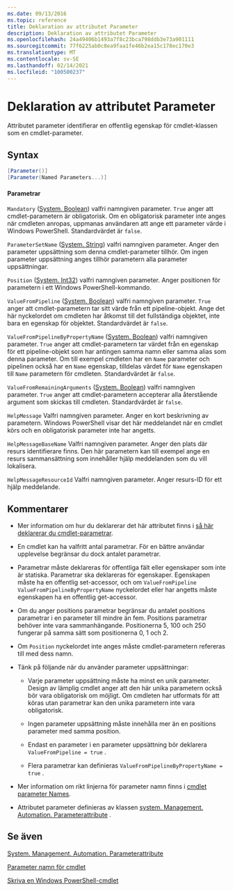 ```yaml
---
ms.date: 09/13/2016
ms.topic: reference
title: Deklaration av attributet Parameter
description: Deklaration av attributet Parameter
ms.openlocfilehash: 24a49406b1493a7f8c23bca798ddb3e73a901111
ms.sourcegitcommit: 77f6225ab0c8ea9faa1fe46b2ea15c178ec170e3
ms.translationtype: MT
ms.contentlocale: sv-SE
ms.lasthandoff: 02/14/2021
ms.locfileid: "100500237"
---
```

# <a name="parameter-attribute-declaration"></a>Deklaration av attributet Parameter

Attributet parameter identifierar en offentlig egenskap för cmdlet-klassen som en cmdlet-parameter.

## <a name="syntax"></a>Syntax

```csharp
[Parameter()]
[Parameter(Named Parameters...)]
```

#### <a name="parameters"></a>Parametrar

`Mandatory` ([System. Boolean](/dotnet/api/System.Boolean)) valfri namngiven parameter. `True` anger att cmdlet-parametern är obligatorisk. Om en obligatorisk parameter inte anges när cmdleten anropas, uppmanas användaren att ange ett parameter värde i Windows PowerShell. Standardvärdet är `false`.

`ParameterSetName` ([System. String](/dotnet/api/System.String)) valfri namngiven parameter. Anger den parameter uppsättning som denna cmdlet-parameter tillhör. Om ingen parameter uppsättning anges tillhör parametern alla parameter uppsättningar.

`Position` ([System. Int32](/dotnet/api/System.Int32)) valfri namngiven parameter. Anger positionen för parametern i ett Windows PowerShell-kommando.

`ValueFromPipeline` ([System. Boolean](/dotnet/api/System.Boolean)) valfri namngiven parameter. `True` anger att cmdlet-parametern tar sitt värde från ett pipeline-objekt. Ange det här nyckelordet om cmdleten har åtkomst till det fullständiga objektet, inte bara en egenskap för objektet. Standardvärdet är `false`.

`ValueFromPipelineByPropertyName` ([System. Boolean](/dotnet/api/System.Boolean)) valfri namngiven parameter. `True` anger att cmdlet-parametern tar värdet från en egenskap för ett pipeline-objekt som har antingen samma namn eller samma alias som denna parameter. Om till exempel cmdleten har en `Name` parameter och pipelinen också har en `Name` egenskap, tilldelas värdet för `Name` egenskapen till `Name` parametern för cmdleten. Standardvärdet är `false`.

`ValueFromRemainingArguments` ([System. Boolean](/dotnet/api/System.Boolean)) valfri namngiven parameter. `True` anger att cmdlet-parametern accepterar alla återstående argument som skickas till cmdleten. Standardvärdet är `false`.

`HelpMessage` Valfri namngiven parameter. Anger en kort beskrivning av parametern. Windows PowerShell visar det här meddelandet när en cmdlet körs och en obligatorisk parameter inte har angetts.

`HelpMessageBaseName` Valfri namngiven parameter. Anger den plats där resurs identifierare finns. Den här parametern kan till exempel ange en resurs sammansättning som innehåller hjälp meddelanden som du vill lokalisera.

`HelpMessageResourceId` Valfri namngiven parameter. Anger resurs-ID för ett hjälp meddelande.

## <a name="remarks"></a>Kommentarer

- Mer information om hur du deklarerar det här attributet finns i [så här deklarerar du cmdlet-parametrar](./how-to-declare-cmdlet-parameters.md).

- En cmdlet kan ha valfritt antal parametrar. För en bättre användar upplevelse begränsar du dock antalet parametrar.

- Parametrar måste deklareras för offentliga fält eller egenskaper som inte är statiska. Parametrar ska deklareras för egenskaper. Egenskapen måste ha en offentlig set-accessor, och om `ValueFromPipeline` `ValueFromPipelineByPropertyName` nyckelordet eller har angetts måste egenskapen ha en offentlig get-accessor.

- Om du anger positions parametrar begränsar du antalet positions parametrar i en parameter till mindre än fem. Positions parametrar behöver inte vara sammanhängande. Positionerna 5, 100 och 250 fungerar på samma sätt som positionerna 0, 1 och 2.

- Om `Position` nyckelordet inte anges måste cmdlet-parametern refereras till med dess namn.

- Tänk på följande när du använder parameter uppsättningar:

  - Varje parameter uppsättning måste ha minst en unik parameter. Design av lämplig cmdlet anger att den här unika parametern också bör vara obligatorisk om möjligt. Om cmdleten har utformats för att köras utan parametrar kan den unika parametern inte vara obligatorisk.

  - Ingen parameter uppsättning måste innehålla mer än en positions parameter med samma position.

  - Endast en parameter i en parameter uppsättning bör deklarera `ValueFromPipeline = true` .

  - Flera parametrar kan definieras `ValueFromPipelineByPropertyName = true` .

- Mer information om rikt linjerna för parameter namn finns i [cmdlet parameter Names](standard-cmdlet-parameter-names-and-types.md).

- Attributet parameter definieras av klassen [system. Management. Automation. Parameterattribute](/dotnet/api/System.Management.Automation.ParameterAttribute) .

## <a name="see-also"></a>Se även

[System. Management. Automation. Parameterattribute](/dotnet/api/System.Management.Automation.ParameterAttribute)

[Parameter namn för cmdlet](standard-cmdlet-parameter-names-and-types.md)

[Skriva en Windows PowerShell-cmdlet](./writing-a-windows-powershell-cmdlet.md)
